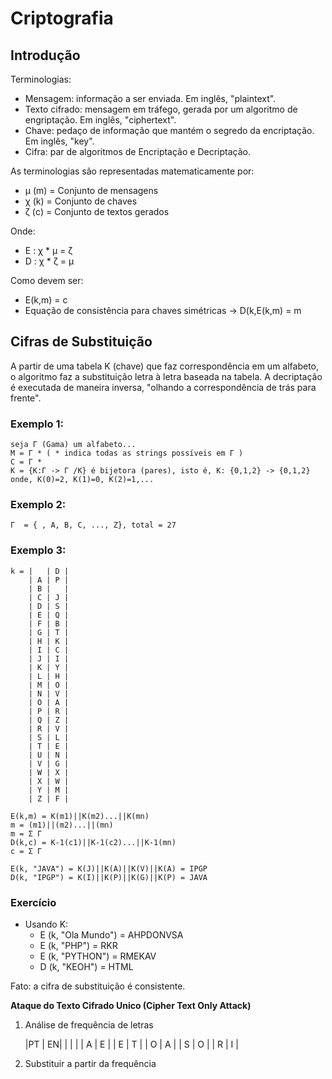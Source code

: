 # Criptografia

## Introdução
Terminologias:
* Mensagem: informação a ser enviada. Em inglês, "plaintext".
* Texto cifrado: mensagem em tráfego, gerada por um algoritmo de engriptação. Em inglês, "ciphertext".
* Chave: pedaço de informação que mantém o segredo da encriptação. Em inglês, "key".
* Cifra: par de algoritmos de Encriptação e Decriptação.

As terminologias são representadas matematicamente por: 
* µ (m) = Conjunto de mensagens
* χ (k) = Conjunto de chaves
* ζ (c) = Conjunto de textos gerados

Onde:
* E : χ * µ = ζ 
* D : χ * ζ = µ
 
Como devem ser:
* E(k,m) = c
* Equação de consistência para chaves simétricas -> D(k,E(k,m) = m

## Cifras de Substituição
A partir de uma tabela K (chave) que faz correspondência em um alfabeto, o algoritmo faz a substituição letra à letra baseada na tabela.
A decriptação é executada de maneira inversa, "olhando a correspondência de trás para frente".
### Exemplo 1:
    seja Γ (Gama) um alfabeto...
    M = Γ * ( * indica todas as strings possíveis em Γ )
    C = Γ *
    K = {K:Γ -> Γ /K} é bijetora (pares), isto é, K: {0,1,2} -> {0,1,2} onde, K(0)=2, K(1)=0, K(2)=1,...

### Exemplo 2:
    Γ  = { , A, B, C, ..., Z}, total = 27

### Exemplo 3:

    k = |   | D |
        | A | P |
        | B |   |
        | C | J |
        | D | S |
        | E | Q |
        | F | B |
        | G | T |
        | H | K |
        | I | C |
        | J | I |
        | K | Y |
        | L | H |
        | M | O |
        | N | V |
        | O | A |
        | P | R |
        | Q | Z |
        | R | V |
        | S | L |
        | T | E |
        | U | N |
        | V | G |
        | W | X |
        | X | W |
        | Y | M |
        | Z | F |        
    
    E(k,m) = K(m1)||K(m2)...||K(mn)
    m = (m1)||(m2)...||(mn)
    m = Σ Γ
    D(k,c) = K-1(c1)||K-1(c2)...||K-1(mn)
    c = Σ Γ
    
    E(k, "JAVA") = K(J)||K(A)||K(V)||K(A) = IPGP
    D(k, "IPGP") = K(I)||K(P)||K(G)||K(P) = JAVA
    
### Exercício
* Usando K:
    * E (k, "Ola Mundo") = AHPDONVSA
    * E (k, "PHP") = RKR
    * E (k, "PYTHON") = RMEKAV
    * D (k, "KEOH") = HTML

Fato: a cifra de substituição é consistente.

**Ataque do Texto Cifrado Unico (Cipher Text Only Attack)**
1. Análise de frequência de letras
    
    |PT | EN|
    |   |   |
    | A | E |
    | E | T |
    | O | A |
    | S | O |
    | R | I |

2. Substituir a partir da frequência